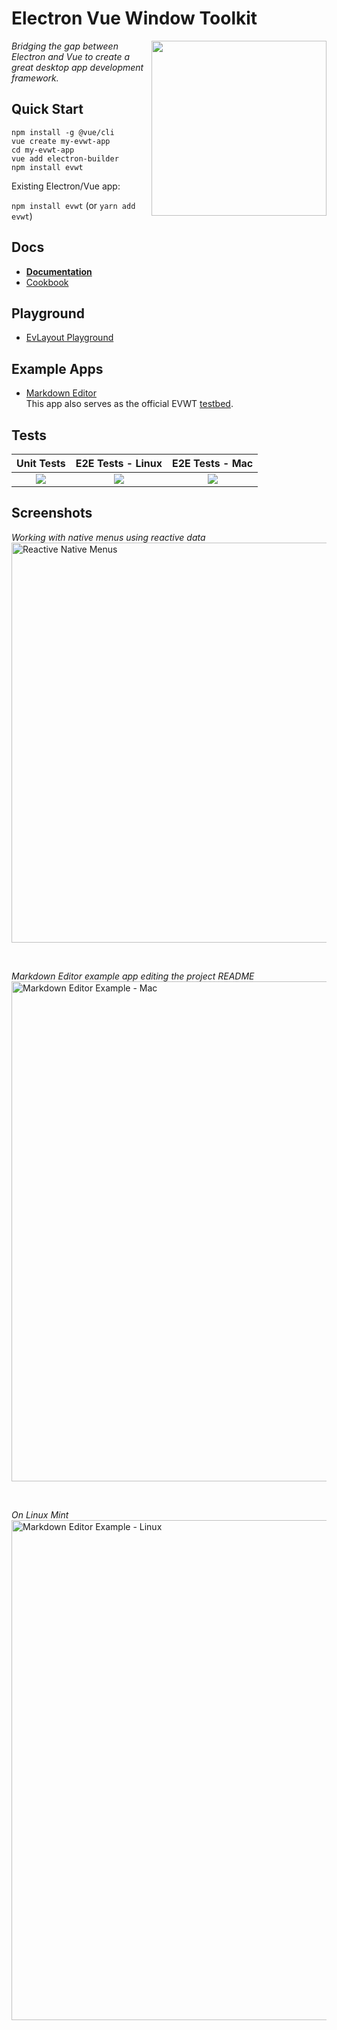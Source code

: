 # Electron Vue Window Toolkit
<img src="https://user-images.githubusercontent.com/611996/90431021-027dd400-e08e-11ea-8551-1d97aec666ae.png" align="right" width="280" />

_Bridging the gap between Electron and Vue to create a great desktop app development framework._

## Quick Start

```
npm install -g @vue/cli
vue create my-evwt-app
cd my-evwt-app
vue add electron-builder
npm install evwt
```

Existing Electron/Vue app:

`npm install evwt` (or `yarn add evwt`)

## Docs

- **[Documentation](https://evwt.net/)**
- [Cookbook](https://github.com/evwt/evwt/blob/master/CookBook.md)

## Playground

- [EvLayout Playground](https://evwt-layout-playground.netlify.app/)

## Example Apps

<ul>
  <li>
  <a href="https://github.com/evwt/evwt-example-markdown-editor">Markdown Editor</a>
  <br>
  This app also serves as the official EVWT <a href="https://github.com/evwt/evwt-example-markdown-editor/tree/master/test">testbed</a>.
  </li>
</ul>

## Tests 

| Unit Tests  | E2E Tests - Linux  | E2E Tests - Mac |
|:-:|:-:|:-:|
| <a href="https://app.circleci.com/pipelines/github/evwt/evwt"><img src="https://circleci.com/gh/evwt/evwt.svg?style=shield" valign="middle"></a> | <a href="https://app.circleci.com/pipelines/github/evwt/evwt-example-markdown-editor"><img src="https://circleci.com/gh/evwt/evwt-example-markdown-editor.svg?style=shield" valign="middle"></a> | <a href="http://drone.evwt.net/evwt/evwt-example-markdown-editor"><img src="https://drone.evwt.net/api/badges/evwt/evwt-example-markdown-editor/status.svg" valign="middle" /></a> |

## Screenshots

<i>Working with native menus using reactive data</i>
<br>
<img width="640" alt="Reactive Native Menus" src="https://user-images.githubusercontent.com/611996/89112631-2654df00-d42b-11ea-8f7a-eec2c9ab4e83.gif">

<br>

<i>Markdown Editor example app editing the project README</i>
<br>
<img width="800" alt="Markdown Editor Example - Mac" src="https://user-images.githubusercontent.com/611996/89716173-77eff300-d970-11ea-8119-e736a6b5671a.png">

<br>

<i>On Linux Mint</i>
<br>
<img width="800" alt="Markdown Editor Example - Linux" src="https://user-images.githubusercontent.com/611996/89851710-c6f57e00-db52-11ea-8c68-afb1b1e16187.png">

